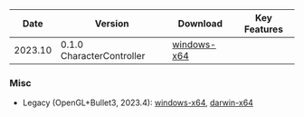 

Date | Version         | Download | Key Features
---  | ---             | ---      | ---
2023.10 | 0.1.0 CharacterController | [windows-x64]() | 

### Misc

- Legacy (OpenGL+Bullet3, 2023.4):
[windows-x64](https://github.com/Dreamtowards/Ethertia/releases/tag/ethertia-23w13), 
[darwin-x64](https://github.com/Dreamtowards/Ethertia/releases/tag/ethertia-23w13)